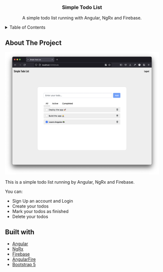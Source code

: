 <div align="center">
  <h3 align="center">Simple Todo List</h3>
  <p align="center">
    A simple todo list running with Angular, NgRx and Firebase.
  </p>
</div>

<details>
  <summary>Table of Contents</summary>
  <ol>
    <li href="#about-the-project">About The Project</li>
    <ul>
      <li><a href="#built-with">Built With</a></li>
    </ul>
  </ol>
</details>

## About The Project

![alt Todo List](./images/todo-list.png)

This is a simple todo list running by Angular, NgRx and Firebase.

You can:
* Sign Up an account and Login
* Create your todos
* Mark your todos as finished
* Delete your todos

## Built with
* [Angular](https://www.angular.io)
* [NgRx](https://ngrx.io/)
* [Firebase](https://firebase.google.com/)
* [AngularFire](https://github.com/angular/angularfire)
* [Bootstrap 5](https://getbootstrap.com/)
